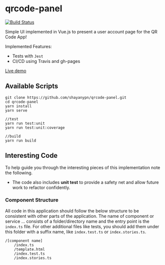 # qrcode-panel

[![Build Status](https://travis-ci.com/shayanypn/qrcode-panel.svg?branch=master)](https://travis-ci.com/shayanypn/qrcode-panel)

Simple UI implemented in Vue.js to present a user account page for the QR Code App!

Implemented Features:
 - Tests with `Jest` 
 - CI/CD using Travis and gh-pages

[Live demo](https://shayanypn.github.io/qrcode-panel/)

## Available Scripts


    git clone https://github.com/shayanypn/qrcode-panel.git
    cd qrcode-panel
    yarn install
    yarn serve

    //test
    yarn run test:unit
    yarn run test:unit:coverage

    //build
    yarn run build
    


## Interesting Code

To help guide you through the interesting pieces of this implementation note the following.

-   The code also includes **unit test**  to provide a safety net and allow future work to refactor confidently.

### Component Structure
All code in this application should follow the below structure to be consistent with other parts of the application. The name of component or service ... consists of a folder/directory name and the entry point is the `index.ts` file. For other additional files like tests, you should add them under this folder with a suffix name, like `index.test.ts` or `index.stories.ts`.

    /[component name]
        /index.ts
        /template.html
        /index.test.ts
        /index.stories.ts

